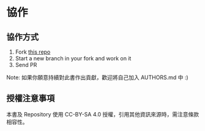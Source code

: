# 協作

## 協作方式

1. Fork [this repo](https://github.com/clifflu/aws-book)
2. Start a new branch in your fork and work on it
3. Send PR

Note: 如果你願意持續對此書作出貢獻，歡迎將自己加入 AUTHORS.md 中 :)

## 授權注意事項

本書及 Repository 使用 CC-BY-SA 4.0 授權，引用其他資訊來源時，需注意條款相容性。
